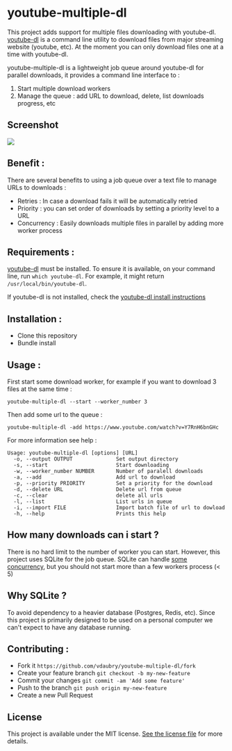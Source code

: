 youtube-multiple-dl
===================

This project adds support for multiple files downloading with youtube-dl.
[youtube-dl](https://github.com/rg3/youtube-dl) is a command line utility to download files from major streaming website (youtube, etc). At the moment you can only download files one at a time with youtube-dl. 

youtube-multiple-dl is a lightweight job queue around youtube-dl for parallel downloads, it provides a command line interface to : 

1. Start multiple download workers
2. Manage the queue : add URL to download, delete, list downloads progress, etc


## Screenshot

![](https://github.com/vdaubry/youtube-multiple-dl/blob/master/screenshot.jpg)


## Benefit :

There are several benefits to using a job queue over a text file to manage URLs to downloads :

- Retries : In case a download fails it will be automatically retried
- Priority : you can set order of downloads by setting a priority level to a URL
- Concurrency : Easily downloads multiple files in parallel by adding more worker process


## Requirements :

[youtube-dl](https://github.com/rg3/youtube-dl) must be installed.
To ensure it is available, on your command line, run `which youtube-dl`.
For example, it might return `/usr/local/bin/youtube-dl`.

If youtube-dl is not installed, check the [youtube-dl install instructions](https://github.com/rg3/youtube-dl#installation)


## Installation :

- Clone this repository
- Bundle install


## Usage :

First start some download worker, for example if you want to download 3 files at the same time :

    youtube-multiple-dl --start --worker_number 3
  

Then add some url to the queue :

    youtube-multiple-dl -add https://www.youtube.com/watch?v=Y7RnH6bnGHc


For more information see help :

    Usage: youtube-multiple-dl [options] [URL]
      -o, --output OUTPUT              Set output directory
      -s, --start                      Start downloading
      -w, --worker_number NUMBER       Number of paralell downloads
      -a, --add                        Add url to download
      -p, --priority PRIORITY          Set a priority for the download
      -d, --delete URL                 Delete url from queue
      -c, --clear                      delete all urls
      -l, --list                       List urls in queue
      -i, --import FILE                Import batch file of url to dowload
      -h, --help                       Prints this help
      
      
## How many downloads can i start ?

There is no hard limit to the number of worker you can start. However, this project uses SQLite for the job queue. SQLite can handle [some concurrency](http://www.sqlite.org/lockingv3.html), but you should not start more than a few workers process (< 5)

## Why SQLite ?

To avoid dependency to a heavier database (Postgres, Redis, etc). Since this project is primarily designed to be used on a personal computer we can't expect to have any database running.


## Contributing :

* Fork it `https://github.com/vdaubry/youtube-multiple-dl/fork`
* Create your feature branch `git checkout -b my-new-feature`
* Commit your changes `git commit -am 'Add some feature'`
* Push to the branch `git push origin my-new-feature`
* Create a new Pull Request

## License 

This project is available under the MIT license. [See the license file](LICENSE.md) for more details.
